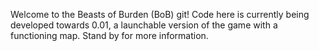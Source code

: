 Welcome to the Beasts of Burden (BoB) git! 
Code here is currently being developed towards 0.01, a launchable version of the game with a functioning map. 
Stand by for more information. 
